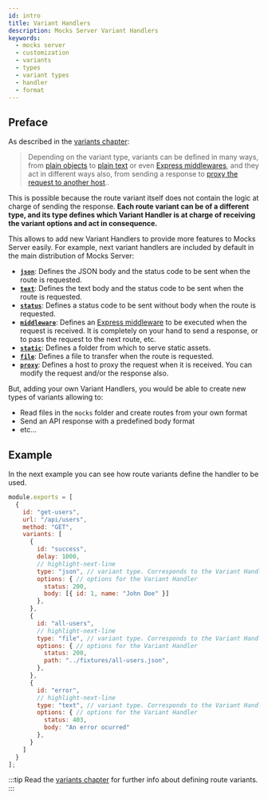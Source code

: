 ```yaml
---
id: intro
title: Variant Handlers
description: Mocks Server Variant Handlers
keywords:
  - mocks server
  - customization
  - variants
  - types
  - variant types
  - handler
  - format
---
```


## Preface

As described in the [variants chapter](../usage/variants.md):

> Depending on the variant type, variants can be defined in many ways, from [plain objects](../usage/variants/json.md) to [plain text](../usage/variants/text.md) or even [Express middlewares](../usage/variants/middleware.md), and they act in different ways also, from sending a response to [proxy the request to another host](../usage/variants/proxy.md)..

This is possible because the route variant itself does not contain the logic at charge of sending the response. __Each route variant can be of a different type, and its type defines which Variant Handler is at charge of receiving the variant options and act in consequence.__

This allows to add new Variant Handlers to provide more features to Mocks Server easily. For example, next variant handlers are included by default in the main distribution of Mocks Server:

* __[`json`](../usage/variants/json.md)__: Defines the JSON body and the status code to be sent when the route is requested.
* __[`text`](../usage/variants/text.md)__: Defines the text body and the status code to be sent when the route is requested.
* __[`status`](../usage/variants/status.md)__: Defines a status code to be sent without body when the route is requested.
* __[`middleware`](../usage/variants/middleware.md)__: Defines an [Express middleware](https://expressjs.com/en/guide/using-middleware.html) to be executed when the request is received. It is completely on your hand to send a response, or to pass the request to the next route, etc.
* __[`static`](../usage/variants/static.md)__: Defines a folder from which to serve static assets.
* __[`file`](../usage/variants/file.md)__: Defines a file to transfer when the route is requested.
* __[`proxy`](../usage/variants/proxy.md)__: Defines a host to proxy the request when it is received. You can modify the request and/or the response also.

But, adding your own Variant Handlers, you would be able to create new types of variants allowing to:

* Read files in the `mocks` folder and create routes from your own format
* Send an API response with a predefined body format
* etc...

## Example

In the next example you can see how route variants define the handler to be used.

```js
module.exports = [
  {
    id: "get-users",
    url: "/api/users",
    method: "GET",
    variants: [
      {
        id: "success",
        delay: 1000,
        // highlight-next-line
        type: "json", // variant type. Corresponds to the Variant Handler id
        options: { // options for the Variant Handler
          status: 200,
          body: [{ id: 1, name: "John Doe" }]
        },
      },
      {
        id: "all-users",
        // highlight-next-line
        type: "file", // variant type. Corresponds to the Variant Handler id
        options: { // options for the Variant Handler
          status: 200,
          path: "../fixtures/all-users.json",
        },
      },
      {
        id: "error",
        // highlight-next-line
        type: "text", // variant type. Corresponds to the Variant Handler id
        options: { // options for the Variant Handler
          status: 403,
          body: "An error ocurred"
        },
      }
    ]
  }
];
```

:::tip
Read the [variants chapter](../usage/variants.md) for further info about defining route variants.
:::
